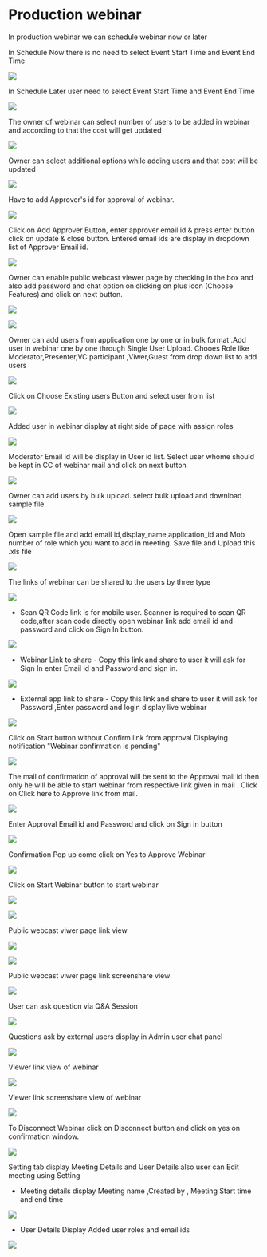# Production webinar

 In production webinar we can schedule webinar now or later

In Schedule Now there is no need to select Event Start Time and Event End Time

![](../.gitbook/assets/schedule_later.PNG)

In Schedule Later user need to select Event Start Time and Event End Time

![](../.gitbook/assets/image%20%2847%29.png)

The owner of webinar can select number of users to be added in webinar and according to that the cost will get updated

![](../.gitbook/assets/image%20%28161%29.png)

Owner can select additional options while adding users and that cost will be updated

![](../.gitbook/assets/image%20%2871%29.png)

Have to add Approver's id for approval of webinar. 

![](../.gitbook/assets/image%20%2859%29.png)

Click on Add Approver Button, enter approver email id & press enter button click on update & close button. Entered email ids are display in dropdown list of Approver Email id.

![](../.gitbook/assets/image%20%28167%29.png)

Owner can enable public webcast viewer page by checking in the box and also add password and chat option on clicking on plus icon \(Choose Features\) and click on next button.

![](../.gitbook/assets/image%20%2862%29.png)

![](../.gitbook/assets/image%20%28121%29.png)

Owner can add users from application one by one or in bulk format .Add user in webinar one by one through Single User Upload. Chooes Role like Moderator,Presenter,VC participant ,Viwer,Guest from drop down list to add users 

![](../.gitbook/assets/image%20%28153%29.png)

Click on Choose Existing users Button and select user from list 

![](../.gitbook/assets/image%20%28113%29.png)

Added user in webinar display at right side of page with assign roles

![](../.gitbook/assets/image%20%2872%29.png)

 Moderator Email id will be display in User id list. Select user whome should be kept in CC of webinar mail and click on next button

![](../.gitbook/assets/image%20%28166%29.png)

Owner can add users by bulk upload. select bulk upload and download sample file.

![](../.gitbook/assets/image%20%28105%29.png)

Open sample file and add email id,display\_name,application\_id and Mob number of role which you want to add in meeting. Save file and Upload this .xls file 

![](../.gitbook/assets/image%20%28175%29.png)

 The links of webinar can be shared to the users by three type

![](../.gitbook/assets/image%20%28195%29.png)

* Scan QR Code link is for mobile user. Scanner is required to scan QR code,after scan code directly open webinar link add email id and password and click on Sign In button.

![](../.gitbook/assets/image%20%28103%29.png)

* Webinar Link to share - Copy this link and share to user it will ask for Sign In enter Email id and Password and sign in.

![](../.gitbook/assets/image%20%28163%29.png)

* External app link to share - Copy this link and share to user it will ask for Password ,Enter password and login display live webinar

![](../.gitbook/assets/image%20%2899%29.png)

Click on Start button without Confirm link from approval Displaying notification "Webinar confirmation is pending"

![](../.gitbook/assets/image%20%2837%29.png)

The mail of confirmation of approval will be sent to the Approval mail id then only he will be able to start webinar from respective link given in mail . Click on Click here to Approve link from mail.

![](../.gitbook/assets/image%20%2866%29.png)

Enter Approval Email id and Password and click on Sign in button

![](../.gitbook/assets/image%20%284%29.png)

Confirmation Pop up come click on Yes to Approve Webinar

![](../.gitbook/assets/image%20%28134%29.png)

Click on Start Webinar button to start webinar

![](../.gitbook/assets/image%20%28190%29.png)

![](../.gitbook/assets/image%20%28130%29.png)

Public webcast viwer page link view

![](../.gitbook/assets/image%20%2884%29.png)

![](../.gitbook/assets/image%20%28129%29.png)

Public webcast viwer page link screenshare view

![](../.gitbook/assets/image%20%28118%29.png)

User can ask question via Q&A Session 

![](../.gitbook/assets/image%20%286%29.png)

Questions ask by external users display in Admin user chat panel

![](../.gitbook/assets/image%20%28139%29.png)

Viewer link view of webinar

![](../.gitbook/assets/image%20%2849%29.png)

Viewer link screenshare view of webinar

![](../.gitbook/assets/image%20%2823%29.png)

To Disconnect Webinar click on Disconnect button and click on yes on confirmation window.

![](../.gitbook/assets/image%20%2891%29.png)

Setting tab display Meeting Details and User Details also user can Edit meeting using Setting

* Meeting details display Meeting name ,Created by , Meeting Start time and end time

![](../.gitbook/assets/image%20%2818%29.png)

* User Details Display Added user roles and email ids 

![](../.gitbook/assets/image%20%2845%29.png)

